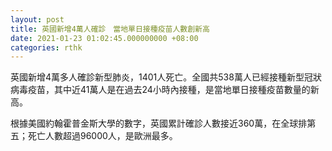 ```yaml
---
layout: post
title: 英國新增4萬人確診　當地單日接種疫苗人數創新高
date: 2021-01-23 01:02:45.000000000 +08:00
categories: rthk
---
```


英國新增4萬多人確診新型肺炎，1401人死亡。全國共538萬人已經接種新型冠狀病毒疫苗，其中近41萬人是在過去24小時內接種，是當地單日接種疫苗數量的新高。

根據美國約翰霍普金斯大學的數字，英國累計確診人數接近360萬，在全球排第五；死亡人數超過96000人，是歐洲最多。
